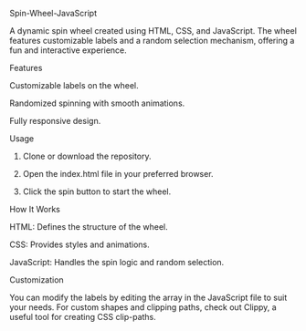 Spin-Wheel-JavaScript

A dynamic spin wheel created using HTML, CSS, and JavaScript. The wheel features customizable labels and a random selection mechanism, offering a fun and interactive experience.


Features


Customizable labels on the wheel.

Randomized spinning with smooth animations.

Fully responsive design.


Usage


1. Clone or download the repository.


2. Open the index.html file in your preferred browser.


3. Click the spin button to start the wheel.



How It Works


HTML: Defines the structure of the wheel.

CSS: Provides styles and animations.

JavaScript: Handles the spin logic and random selection.


Customization


You can modify the labels by editing the array in the JavaScript file to suit your needs. For custom shapes and clipping paths, check out Clippy, a useful tool for creating CSS clip-paths.
